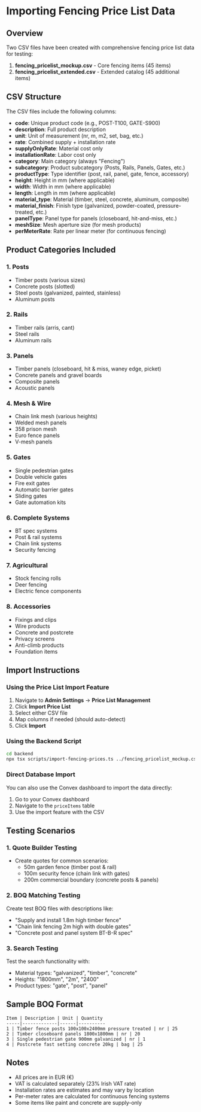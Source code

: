 # Importing Fencing Price List Data

## Overview
Two CSV files have been created with comprehensive fencing price list data for testing:

1. **fencing_pricelist_mockup.csv** - Core fencing items (45 items)
2. **fencing_pricelist_extended.csv** - Extended catalog (45 additional items)

## CSV Structure
The CSV files include the following columns:
- **code**: Unique product code (e.g., POST-T100, GATE-S900)
- **description**: Full product description
- **unit**: Unit of measurement (nr, m, m2, set, bag, etc.)
- **rate**: Combined supply + installation rate
- **supplyOnlyRate**: Material cost only
- **installationRate**: Labor cost only
- **category**: Main category (always "Fencing")
- **subcategory**: Product subcategory (Posts, Rails, Panels, Gates, etc.)
- **productType**: Type identifier (post, rail, panel, gate, fence, accessory)
- **height**: Height in mm (where applicable)
- **width**: Width in mm (where applicable)
- **length**: Length in mm (where applicable)
- **material_type**: Material (timber, steel, concrete, aluminum, composite)
- **material_finish**: Finish type (galvanized, powder-coated, pressure-treated, etc.)
- **panelType**: Panel type for panels (closeboard, hit-and-miss, etc.)
- **meshSize**: Mesh aperture size (for mesh products)
- **perMeterRate**: Rate per linear meter (for continuous fencing)

## Product Categories Included

### 1. Posts
- Timber posts (various sizes)
- Concrete posts (slotted)
- Steel posts (galvanized, painted, stainless)
- Aluminum posts

### 2. Rails
- Timber rails (arris, cant)
- Steel rails
- Aluminum rails

### 3. Panels
- Timber panels (closeboard, hit & miss, waney edge, picket)
- Concrete panels and gravel boards
- Composite panels
- Acoustic panels

### 4. Mesh & Wire
- Chain link mesh (various heights)
- Welded mesh panels
- 358 prison mesh
- Euro fence panels
- V-mesh panels

### 5. Gates
- Single pedestrian gates
- Double vehicle gates
- Fire exit gates
- Automatic barrier gates
- Sliding gates
- Gate automation kits

### 6. Complete Systems
- BT spec systems
- Post & rail systems
- Chain link systems
- Security fencing

### 7. Agricultural
- Stock fencing rolls
- Deer fencing
- Electric fence components

### 8. Accessories
- Fixings and clips
- Wire products
- Concrete and postcrete
- Privacy screens
- Anti-climb products
- Foundation items

## Import Instructions

### Using the Price List Import Feature
1. Navigate to **Admin Settings** → **Price List Management**
2. Click **Import Price List**
3. Select either CSV file
4. Map columns if needed (should auto-detect)
5. Click **Import**

### Using the Backend Script
```bash
cd backend
npx tsx scripts/import-fencing-prices.ts ../fencing_pricelist_mockup.csv
```

### Direct Database Import
You can also use the Convex dashboard to import the data directly:
1. Go to your Convex dashboard
2. Navigate to the `priceItems` table
3. Use the import feature with the CSV

## Testing Scenarios

### 1. Quote Builder Testing
- Create quotes for common scenarios:
  - 50m garden fence (timber post & rail)
  - 100m security fence (chain link with gates)
  - 200m commercial boundary (concrete posts & panels)

### 2. BOQ Matching Testing
Create test BOQ files with descriptions like:
- "Supply and install 1.8m high timber fence"
- "Chain link fencing 2m high with double gates"
- "Concrete post and panel system BT-B-R spec"

### 3. Search Testing
Test the search functionality with:
- Material types: "galvanized", "timber", "concrete"
- Heights: "1800mm", "2m", "2400"
- Product types: "gate", "post", "panel"

## Sample BOQ Format
```
Item | Description | Unit | Quantity
-----|-------------|------|----------
1 | Timber fence posts 100x100x2400mm pressure treated | nr | 25
2 | Timber closeboard panels 1800x1800mm | nr | 20
3 | Single pedestrian gate 900mm galvanized | nr | 1
4 | Postcrete fast setting concrete 20kg | bag | 25
```

## Notes
- All prices are in EUR (€)
- VAT is calculated separately (23% Irish VAT rate)
- Installation rates are estimates and may vary by location
- Per-meter rates are calculated for continuous fencing systems
- Some items like paint and concrete are supply-only